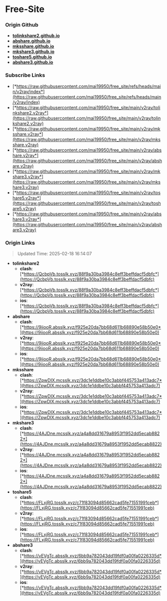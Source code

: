 # Free-Site

### Origin Github

- [**tolinkshare2.github.io**](https://github.com/tolinkshare2/tolinkshare2.github.io)
- [**abshare.github.io**](https://github.com/abshare/abshare.github.io)
- [**mksshare.github.io**](https://github.com/mksshare/mksshare.github.io)
- [**mkshare3.github.io**](https://github.com/mkshare3/mkshare3.github.io)
- [**toshare5.github.io**](https://github.com/toshare5/toshare5.github.io)
- [**abshare3.github.io**](https://github.com/abshare3/abshare3.github.io)

### Subscribe Links

- [*https://raw.githubusercontent.com/mai19950/free_site/refs/heads/main/v2ray/index*](https://raw.githubusercontent.com/mai19950/free_site/refs/heads/main/v2ray/index)
- [*https://raw.githubusercontent.com/mai19950/free_site/main/v2ray/tolinkshare2.v2ray*](https://raw.githubusercontent.com/mai19950/free_site/main/v2ray/tolinkshare2.v2ray)
- [*https://raw.githubusercontent.com/mai19950/free_site/main/v2ray/mksshare.v2ray*](https://raw.githubusercontent.com/mai19950/free_site/main/v2ray/mksshare.v2ray)
- [*https://raw.githubusercontent.com/mai19950/free_site/main/v2ray/abshare.v2ray*](https://raw.githubusercontent.com/mai19950/free_site/main/v2ray/abshare.v2ray)
- [*https://raw.githubusercontent.com/mai19950/free_site/main/v2ray/mkshare3.v2ray*](https://raw.githubusercontent.com/mai19950/free_site/main/v2ray/mkshare3.v2ray)
- [*https://raw.githubusercontent.com/mai19950/free_site/main/v2ray/toshare5.v2ray*](https://raw.githubusercontent.com/mai19950/free_site/main/v2ray/toshare5.v2ray)
- [*https://raw.githubusercontent.com/mai19950/free_site/main/v2ray/abshare3.v2ray*](https://raw.githubusercontent.com/mai19950/free_site/main/v2ray/abshare3.v2ray)

### Origin Links

> Updated Time: 2025-02-18 16:14:07

- **tolinkshare2**
  - **clash**: [*https://QcbpVb.tosslk.xyz/88f9a30ba3984c8eff3beffdacf5dbfc*](https://QcbpVb.tosslk.xyz/88f9a30ba3984c8eff3beffdacf5dbfc)
  - **v2ray**: [*https://QcbpVb.tosslk.xyz/88f9a30ba3984c8eff3beffdacf5dbfc*](https://QcbpVb.tosslk.xyz/88f9a30ba3984c8eff3beffdacf5dbfc)
  - **ios**: [*https://QcbpVb.tosslk.xyz/88f9a30ba3984c8eff3beffdacf5dbfc*](https://QcbpVb.tosslk.xyz/88f9a30ba3984c8eff3beffdacf5dbfc)
- **abshare**
  - **clash**: [*https://9iiooR.absslk.xyz/f925e20da7bb68d611b68890e58b50e0*](https://9iiooR.absslk.xyz/f925e20da7bb68d611b68890e58b50e0)
  - **v2ray**: [*https://9iiooR.absslk.xyz/f925e20da7bb68d611b68890e58b50e0*](https://9iiooR.absslk.xyz/f925e20da7bb68d611b68890e58b50e0)
  - **ios**: [*https://9iiooR.absslk.xyz/f925e20da7bb68d611b68890e58b50e0*](https://9iiooR.absslk.xyz/f925e20da7bb68d611b68890e58b50e0)
- **mksshare**
  - **clash**: [*https://ZpwDIX.mcsslk.xyz/3dc1e1ddbe10c3abbf445753a413adc7*](https://ZpwDIX.mcsslk.xyz/3dc1e1ddbe10c3abbf445753a413adc7)
  - **v2ray**: [*https://ZpwDIX.mcsslk.xyz/3dc1e1ddbe10c3abbf445753a413adc7*](https://ZpwDIX.mcsslk.xyz/3dc1e1ddbe10c3abbf445753a413adc7)
  - **ios**: [*https://ZpwDIX.mcsslk.xyz/3dc1e1ddbe10c3abbf445753a413adc7*](https://ZpwDIX.mcsslk.xyz/3dc1e1ddbe10c3abbf445753a413adc7)
- **mkshare3**
  - **clash**: [*https://4AJDne.mcsslk.xyz/a4a8dd31679a8953f1952dd5ecab8822*](https://4AJDne.mcsslk.xyz/a4a8dd31679a8953f1952dd5ecab8822)
  - **v2ray**: [*https://4AJDne.mcsslk.xyz/a4a8dd31679a8953f1952dd5ecab8822*](https://4AJDne.mcsslk.xyz/a4a8dd31679a8953f1952dd5ecab8822)
  - **ios**: [*https://4AJDne.mcsslk.xyz/a4a8dd31679a8953f1952dd5ecab8822*](https://4AJDne.mcsslk.xyz/a4a8dd31679a8953f1952dd5ecab8822)
- **toshare5**
  - **clash**: [*https://FLxjRG.tosslk.xyz/c71f83094d85662cad5fe71551991ceb*](https://FLxjRG.tosslk.xyz/c71f83094d85662cad5fe71551991ceb)
  - **v2ray**: [*https://FLxjRG.tosslk.xyz/c71f83094d85662cad5fe71551991ceb*](https://FLxjRG.tosslk.xyz/c71f83094d85662cad5fe71551991ceb)
  - **ios**: [*https://FLxjRG.tosslk.xyz/c71f83094d85662cad5fe71551991ceb*](https://FLxjRG.tosslk.xyz/c71f83094d85662cad5fe71551991ceb)
- **abshare3**
  - **clash**: [*https://vEVgTc.absslk.xyz/6bb9a782043dd19fdf0a00fa0226335d*](https://vEVgTc.absslk.xyz/6bb9a782043dd19fdf0a00fa0226335d)
  - **v2ray**: [*https://vEVgTc.absslk.xyz/6bb9a782043dd19fdf0a00fa0226335d*](https://vEVgTc.absslk.xyz/6bb9a782043dd19fdf0a00fa0226335d)
  - **ios**: [*https://vEVgTc.absslk.xyz/6bb9a782043dd19fdf0a00fa0226335d*](https://vEVgTc.absslk.xyz/6bb9a782043dd19fdf0a00fa0226335d)
